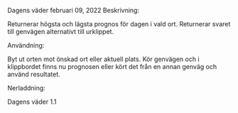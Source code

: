 Dagens väder
februari 09, 2022
Beskrivning:

Returnerar högsta och lägsta prognos för dagen i vald ort. Returnerar svaret till genvägen alternativt till urklippet. 

Användning:

Byt ut orten mot önskad ort eller aktuell plats. Kör genvägen och i klippbordet finns nu prognosen eller kört det från en annan genväg och använd resultatet.

Nerladdning:

Dagens väder 1.1